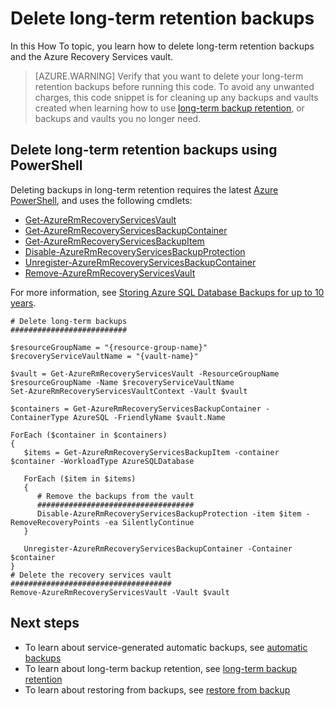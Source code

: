 <properties
    pageTitle="Delete long-term retention backups and the Azure Recovery Services vault | Azure"
    description="Quick reference on how to delete long-term retention backups and the Azure Recovery Services vault"
    services="sql-database"
    documentationcenter=""
    author="stevestein"
    manager="jhubbard"
    editor="" />
<tags
    ms.service="sql-database"
    ms.custom="business continuity"
    ms.devlang="NA"
    ms.workload="data-management"
    ms.topic="article"
    ms.tgt_pltfrm="NA"
    ms.date="12/22/2016"
    wacn.date=""
    ms.author="sstein" />

# Delete long-term retention backups

In this How To topic, you learn how to delete long-term retention backups and the Azure Recovery Services vault.

>[AZURE.WARNING]
>Verify that you want to delete your long-term retention backups before running this code. To avoid any unwanted charges, this code snippet is for cleaning up any backups and vaults created when learning how to use [long-term backup retention](/documentation/articles/sql-database-long-term-retention/), or backups and vaults you no longer need.

## Delete long-term retention backups using PowerShell

Deleting backups in long-term retention requires the latest [Azure PowerShell](https://docs.microsoft.com/powershell/azureps-cmdlets-docs/), and uses the following cmdlets:

- [Get-AzureRmRecoveryServicesVault](https://docs.microsoft.com/powershell/resourcemanager/azurerm.recoveryservices/v2.3.0/get-azurermrecoveryservicesvault)
- [Get-AzureRmRecoveryServicesBackupContainer](https://docs.microsoft.com/powershell/resourcemanager/azurerm.recoveryservices.backup/v2.3.0/get-azurermrecoveryservicesbackupcontainer)
- [Get-AzureRmRecoveryServicesBackupItem](https://docs.microsoft.com/powershell/resourcemanager/azurerm.recoveryservices.backup/v2.3.0/get-azurermrecoveryservicesbackupitem)
- [Disable-AzureRmRecoveryServicesBackupProtection](https://docs.microsoft.com/powershell/resourcemanager/azurerm.recoveryservices.backup/v2.3.0/disable-azurermrecoveryservicesbackupprotection)
- [Unregister-AzureRmRecoveryServicesBackupContainer](https://docs.microsoft.com/powershell/resourcemanager/azurerm.recoveryservices.backup/v2.3.0/unregister-azurermrecoveryservicesbackupcontainer)
- [Remove-AzureRmRecoveryServicesVault](https://docs.microsoft.com/powershell/resourcemanager/azurerm.recoveryservices/v2.3.0/remove-azurermrecoveryservicesvault)


For more information, see [Storing Azure SQL Database Backups for up to 10 years](/documentation/articles/sql-database-long-term-retention/).


	# Delete long-term backups
	##########################

	$resourceGroupName = "{resource-group-name}"
	$recoveryServiceVaultName = "{vault-name}"

	$vault = Get-AzureRmRecoveryServicesVault -ResourceGroupName $resourceGroupName -Name $recoveryServiceVaultName
	Set-AzureRmRecoveryServicesVaultContext -Vault $vault

	$containers = Get-AzureRmRecoveryServicesBackupContainer -ContainerType AzureSQL -FriendlyName $vault.Name

	ForEach ($container in $containers)
	{
	   $items = Get-AzureRmRecoveryServicesBackupItem -container $container -WorkloadType AzureSQLDatabase

	   ForEach ($item in $items)
	   {
	      # Remove the backups from the vault
	      ###################################
	      Disable-AzureRmRecoveryServicesBackupProtection -item $item -RemoveRecoveryPoints -ea SilentlyContinue
	   }
   
	   Unregister-AzureRmRecoveryServicesBackupContainer -Container $container
	}
	# Delete the recovery services vault
	####################################
	Remove-AzureRmRecoveryServicesVault -Vault $vault




## Next steps

- To learn about service-generated automatic backups, see [automatic backups](/documentation/articles/sql-database-automated-backups/)
- To learn about long-term backup retention, see [long-term backup retention](/documentation/articles/sql-database-long-term-retention/)
- To learn about restoring from backups, see [restore from backup](/documentation/articles/sql-database-recovery-using-backups/)
